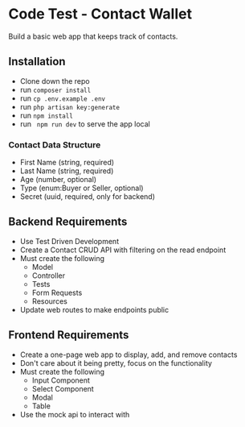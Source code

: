 # Code Test - Contact Wallet

Build a basic web app that keeps track of contacts. 

## Installation
* Clone down the repo
* run ``` composer install ```
* run ``` cp .env.example .env ```
* run ``` php artisan key:generate ```
* run ``` npm install ```
* run ``` npm run dev``` to serve the app local

### Contact Data Structure

- First Name (string, required)
- Last Name (string, required)
- Age (number, optional)
- Type (enum:Buyer or Seller, optional)
- Secret (uuid, required, only for backend)

## Backend Requirements

- Use Test Driven Development
- Create a Contact CRUD API with filtering on the read endpoint
- Must create the following
  - Model
  - Controller
  - Tests
  - Form Requests
  - Resources
- Update web routes to make endpoints public

## Frontend Requirements

- Create a one-page web app to display, add, and remove contacts
- Don't care about it being pretty, focus on the functionality
- Must create the following
  - Input Component
  - Select Component
  - Modal
  - Table
- Use the mock api to interact with
